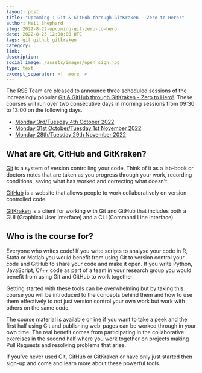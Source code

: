 ```yaml
---
layout: post
title: "Upcoming : Git & GitHub through GitKraken - Zero to Hero!"
author: Neil Shephard
slug: 2022-8-22-upcoming-git-zero-to-hero
date: 2022-8-23 12:00:00 UTC
tags: git github gitkraken
category:
link:
description:
social_image: /assets/images/open_sign.jpg
type: text
excerpt_separator: <!--more-->
---
```


The RSE Team are pleased to announce three scheduled sessions of the increasingly popular [Git & GitHub through
GitKraken - Zero to Hero!](https://srse-git-github-zero2hero.netlify.app/). These courses will run over two consecutive
days in morning sessions from 09:30 to 13:00 on the following days.

* [Monday 3rd/Tuesday 4th October 2022](/training/workshop/2022-10-03-git-zero-hero)
* [Monday 31st October/Tuesday 1st November 2022](/training/workshop/2022-10-31-git-zero-hero)
* [Monday 28th/Tuesday 29th November 2022](/training/workshop/2022-11-28-git-zero-hero)

## What are Git, GitHub and GitKraken?

[Git](https://git-scm.com) is a system of version controlling your code. Think of it as a lab-book or doctors notes that
are taken as you progress through your work, recording conditions, saving what has worked and correcting what doesn't.

[GitHub](https://github.com) is a website that allows people to work collaboratively on version controlled code.

[GitKraken](https://www.gitkraken.com) is a client for working with Git and GitHub that includes both a GUI (Graphical
User Interface) and a CLI (Command Line Interface)

## Who is the course for?

Everyone who writes code! If you write scripts to analyse your code in R, Stata or Matlab you would benefit from using
Git to version control your code and GitHub to share your code and make it open. If you write Python, JavaScript, C/++
code as part of a team in your research group you would benefit from using Git and GitHub to work together.

Getting started with these tools can be overwhelming but by taking this course you will be introduced to the concepts
behind them and how to use them effectively to not just version control your own work but work with others on the same
code.

The course material is available [online](https://srse-git-github-zero2hero.netlify.app/) if you want to take a peek and
the first half using Git and publishing web-pages can be worked through in your own time. The real benefit comes from
participating in the collaborative exercises in the second half where you work together on projects making Pull Requests
and resolving problems that arise.

If you've never used Git, GitHub or GitKraken or have only just started then sign-up and come and learn more about these
powerful tools.
